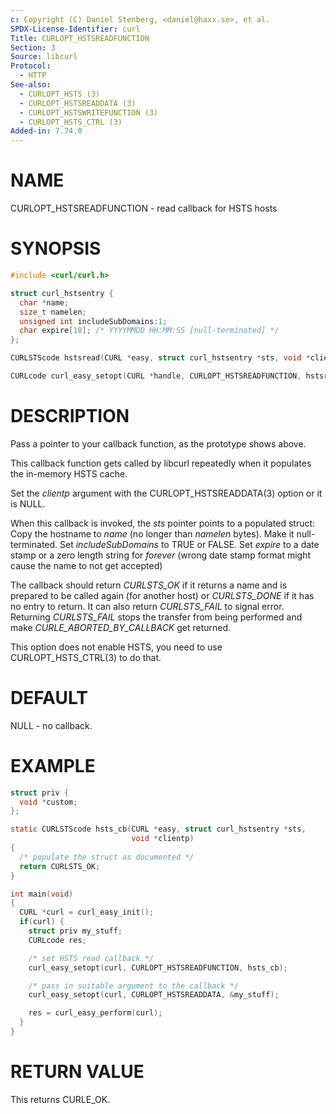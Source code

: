 ```yaml
---
c: Copyright (C) Daniel Stenberg, <daniel@haxx.se>, et al.
SPDX-License-Identifier: curl
Title: CURLOPT_HSTSREADFUNCTION
Section: 3
Source: libcurl
Protocol:
  - HTTP
See-also:
  - CURLOPT_HSTS (3)
  - CURLOPT_HSTSREADDATA (3)
  - CURLOPT_HSTSWRITEFUNCTION (3)
  - CURLOPT_HSTS_CTRL (3)
Added-in: 7.74.0
---
```


# NAME

CURLOPT_HSTSREADFUNCTION - read callback for HSTS hosts

# SYNOPSIS

~~~c
#include <curl/curl.h>

struct curl_hstsentry {
  char *name;
  size_t namelen;
  unsigned int includeSubDomains:1;
  char expire[18]; /* YYYYMMDD HH:MM:SS [null-terminated] */
};

CURLSTScode hstsread(CURL *easy, struct curl_hstsentry *sts, void *clientp);

CURLcode curl_easy_setopt(CURL *handle, CURLOPT_HSTSREADFUNCTION, hstsread);
~~~

# DESCRIPTION

Pass a pointer to your callback function, as the prototype shows above.

This callback function gets called by libcurl repeatedly when it populates the
in-memory HSTS cache.

Set the *clientp* argument with the CURLOPT_HSTSREADDATA(3) option
or it is NULL.

When this callback is invoked, the *sts* pointer points to a populated
struct: Copy the hostname to *name* (no longer than *namelen*
bytes). Make it null-terminated. Set *includeSubDomains* to TRUE or
FALSE. Set *expire* to a date stamp or a zero length string for *forever*
(wrong date stamp format might cause the name to not get accepted)

The callback should return *CURLSTS_OK* if it returns a name and is
prepared to be called again (for another host) or *CURLSTS_DONE* if it has
no entry to return. It can also return *CURLSTS_FAIL* to signal
error. Returning *CURLSTS_FAIL* stops the transfer from being performed
and make *CURLE_ABORTED_BY_CALLBACK* get returned.

This option does not enable HSTS, you need to use CURLOPT_HSTS_CTRL(3) to
do that.

# DEFAULT

NULL - no callback.

# EXAMPLE

~~~c
struct priv {
  void *custom;
};

static CURLSTScode hsts_cb(CURL *easy, struct curl_hstsentry *sts,
                           void *clientp)
{
  /* populate the struct as documented */
  return CURLSTS_OK;
}

int main(void)
{
  CURL *curl = curl_easy_init();
  if(curl) {
    struct priv my_stuff;
    CURLcode res;

    /* set HSTS read callback */
    curl_easy_setopt(curl, CURLOPT_HSTSREADFUNCTION, hsts_cb);

    /* pass in suitable argument to the callback */
    curl_easy_setopt(curl, CURLOPT_HSTSREADDATA, &my_stuff);

    res = curl_easy_perform(curl);
  }
}
~~~

# RETURN VALUE

This returns CURLE_OK.

